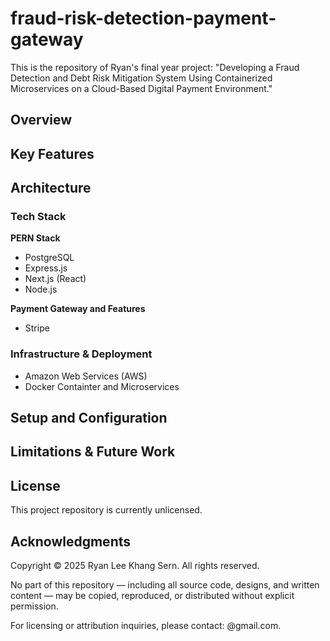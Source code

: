 # fraud-risk-detection-payment-gateway

This is the repository of Ryan's final year project: "Developing a Fraud Detection and Debt Risk Mitigation System Using Containerized Microservices on a Cloud-Based Digital Payment Environment."

## Overview

## Key Features

## Architecture

### Tech Stack
**PERN Stack**
- PostgreSQL
- Express.js
- Next.js (React)
- Node.js

**Payment Gateway and Features**
- Stripe

### Infrastructure & Deployment
- Amazon Web Services (AWS)
- Docker Containter and Microservices

## Setup and Configuration

## Limitations & Future Work

## License
This project repository is currently unlicensed.

## Acknowledgments
Copyright © 2025 Ryan Lee Khang Sern. All rights reserved.

No part of this repository — including all source code, designs, and written content — may be copied, reproduced, or distributed without explicit permission.

For licensing or attribution inquiries, please contact: @gmail.com.
